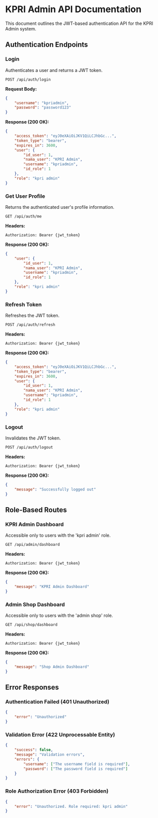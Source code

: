# KPRI Admin API Documentation

This document outlines the JWT-based authentication API for the KPRI Admin system.

## Authentication Endpoints

### Login

Authenticates a user and returns a JWT token.

```
POST /api/auth/login
```

**Request Body:**

```json
{
    "username": "kpriadmin",
    "password": "password123"
}
```

**Response (200 OK):**

```json
{
    "access_token": "eyJ0eXAiOiJKV1QiLCJhbGc...",
    "token_type": "bearer",
    "expires_in": 3600,
    "user": {
        "id_user": 1,
        "nama_user": "KPRI Admin",
        "username": "kpriadmin",
        "id_role": 1
    },
    "role": "kpri admin"
}
```

### Get User Profile

Returns the authenticated user's profile information.

```
GET /api/auth/me
```

**Headers:**

```
Authorization: Bearer {jwt_token}
```

**Response (200 OK):**

```json
{
    "user": {
        "id_user": 1,
        "nama_user": "KPRI Admin",
        "username": "kpriadmin",
        "id_role": 1
    },
    "role": "kpri admin"
}
```

### Refresh Token

Refreshes the JWT token.

```
POST /api/auth/refresh
```

**Headers:**

```
Authorization: Bearer {jwt_token}
```

**Response (200 OK):**

```json
{
    "access_token": "eyJ0eXAiOiJKV1QiLCJhbGc...",
    "token_type": "bearer",
    "expires_in": 3600,
    "user": {
        "id_user": 1,
        "nama_user": "KPRI Admin",
        "username": "kpriadmin",
        "id_role": 1
    },
    "role": "kpri admin"
}
```

### Logout

Invalidates the JWT token.

```
POST /api/auth/logout
```

**Headers:**

```
Authorization: Bearer {jwt_token}
```

**Response (200 OK):**

```json
{
    "message": "Successfully logged out"
}
```

## Role-Based Routes

### KPRI Admin Dashboard

Accessible only to users with the 'kpri admin' role.

```
GET /api/admin/dashboard
```

**Headers:**

```
Authorization: Bearer {jwt_token}
```

**Response (200 OK):**

```json
{
    "message": "KPRI Admin Dashboard"
}
```

### Admin Shop Dashboard

Accessible only to users with the 'admin shop' role.

```
GET /api/shop/dashboard
```

**Headers:**

```
Authorization: Bearer {jwt_token}
```

**Response (200 OK):**

```json
{
    "message": "Shop Admin Dashboard"
}
```

## Error Responses

### Authentication Failed (401 Unauthorized)

```json
{
    "error": "Unauthorized"
}
```

### Validation Error (422 Unprocessable Entity)

```json
{
    "success": false,
    "message": "Validation errors",
    "errors": {
        "username": ["The username field is required"],
        "password": ["The password field is required"]
    }
}
```

### Role Authorization Error (403 Forbidden)

```json
{
    "error": "Unauthorized. Role required: kpri admin"
}
``` 